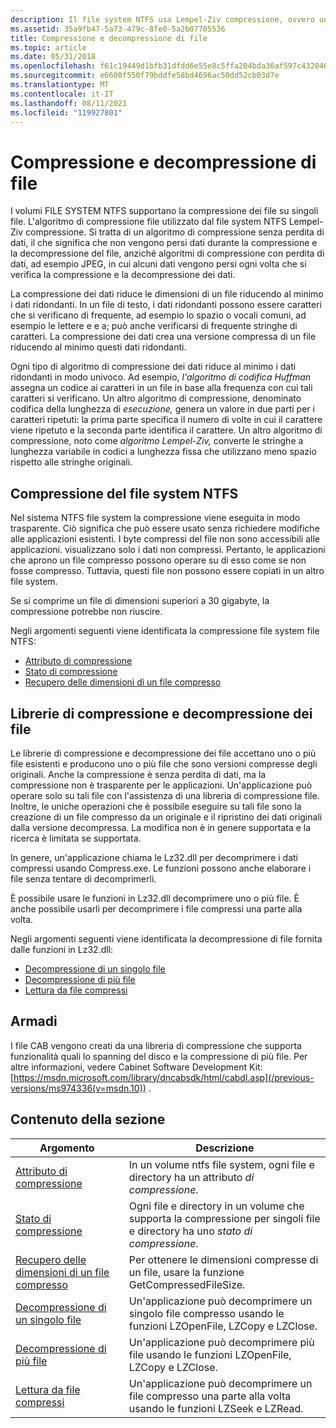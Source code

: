 ```yaml
---
description: Il file system NTFS usa Lempel-Ziv compressione, ovvero un algoritmo di compressione senza perdita di dati.
ms.assetid: 35a9fb47-5a73-479c-8fe0-5a2b07705536
title: Compressione e decompressione di file
ms.topic: article
ms.date: 05/31/2018
ms.openlocfilehash: f61c19449d1bfb31dfdd6e55e8c5ffa204bda36af597c43204693c55b13254e5
ms.sourcegitcommit: e6600f550f79bddfe58bd4696ac50dd52cb03d7e
ms.translationtype: MT
ms.contentlocale: it-IT
ms.lasthandoff: 08/11/2021
ms.locfileid: "119927801"
---
```

# <a name="file-compression-and-decompression"></a>Compressione e decompressione di file

I volumi FILE SYSTEM NTFS supportano la compressione dei file su singoli file. L'algoritmo di compressione file utilizzato dal file system NTFS Lempel-Ziv compressione. Si tratta  di un algoritmo di compressione senza perdita di dati, il che significa  che non vengono persi dati durante la compressione e la decompressione del file, anziché algoritmi di compressione con perdita di dati, ad esempio JPEG, in cui alcuni dati vengono persi ogni volta che si verifica la compressione e la decompressione dei dati.

La compressione dei dati riduce le dimensioni di un file riducendo al minimo i dati ridondanti. In un file di testo, i dati ridondanti possono essere caratteri che si verificano di frequente, ad esempio lo spazio o vocali comuni, ad esempio le lettere e e a; può anche verificarsi di frequente stringhe di caratteri. La compressione dei dati crea una versione compressa di un file riducendo al minimo questi dati ridondanti.

Ogni tipo di algoritmo di compressione dei dati riduce al minimo i dati ridondanti in modo univoco. Ad esempio, *l'algoritmo di codifica Huffman* assegna un codice ai caratteri in un file in base alla frequenza con cui tali caratteri si verificano. Un altro algoritmo di compressione, denominato codifica della lunghezza di *esecuzione,* genera un valore in due parti per i caratteri ripetuti: la prima parte specifica il numero di volte in cui il carattere viene ripetuto e la seconda parte identifica il carattere. Un altro algoritmo di compressione, noto come *algoritmo Lempel-Ziv,* converte le stringhe a lunghezza variabile in codici a lunghezza fissa che utilizzano meno spazio rispetto alle stringhe originali.

## <a name="the-ntfs-file-system-file-compression"></a>Compressione del file system NTFS

Nel sistema NTFS file system la compressione viene eseguita in modo trasparente. Ciò significa che può essere usato senza richiedere modifiche alle applicazioni esistenti. I byte compressi del file non sono accessibili alle applicazioni. visualizzano solo i dati non compressi. Pertanto, le applicazioni che aprono un file compresso possono operare su di esso come se non fosse compresso. Tuttavia, questi file non possono essere copiati in un altro file system.

Se si comprime un file di dimensioni superiori a 30 gigabyte, la compressione potrebbe non riuscire.

Negli argomenti seguenti viene identificata la compressione file system file NTFS:

-   [Attributo di compressione](compression-attribute.md)
-   [Stato di compressione](compression-state.md)
-   [Recupero delle dimensioni di un file compresso](obtaining-the-size-of-a-compressed-file.md)

## <a name="file-compression-and-decompression-libraries"></a>Librerie di compressione e decompressione dei file

Le librerie di compressione e decompressione dei file accettano uno o più file esistenti e producono uno o più file che sono versioni compresse degli originali. Anche la compressione è senza perdita di dati, ma la compressione non è trasparente per le applicazioni. Un'applicazione può operare solo su tali file con l'assistenza di una libreria di compressione file. Inoltre, le uniche operazioni che è possibile eseguire su tali file sono la creazione di un file compresso da un originale e il ripristino dei dati originali dalla versione decompressa. La modifica non è in genere supportata e la ricerca è limitata se supportata.

In genere, un'applicazione chiama le Lz32.dll per decomprimere i dati compressi usando Compress.exe. Le funzioni possono anche elaborare i file senza tentare di decomprimerli.

È possibile usare le funzioni in Lz32.dll decomprimere uno o più file. È anche possibile usarli per decomprimere i file compressi una parte alla volta.

Negli argomenti seguenti viene identificata la decompressione di file fornita dalle funzioni in Lz32.dll:

-   [Decompressione di un singolo file](decompressing-a-single-file.md)
-   [Decompressione di più file](decompressing-multiple-files.md)
-   [Lettura da file compressi](reading-from-compressed-files.md)

## <a name="cabinets"></a>Armadi

I file CAB vengono creati da una libreria di compressione che supporta funzionalità quali lo spanning del disco e la compressione di più file. Per altre informazioni, vedere Cabinet Software Development Kit: [https://msdn.microsoft.com/library/dncabsdk/html/cabdl.asp](/previous-versions/ms974336(v=msdn.10)) .

## <a name="in-this-section"></a>Contenuto della sezione



| Argomento                                                                                             | Descrizione                                                                                                                              |
|---------------------------------------------------------------------------------------------------|------------------------------------------------------------------------------------------------------------------------------------------|
| [Attributo di compressione](compression-attribute.md)<br/>                                     | In un volume ntfs file system, ogni file e directory ha un attributo *di compressione*.<br/>                                         |
| [Stato di compressione](compression-state.md)<br/>                                             | Ogni file e directory in un volume che supporta la compressione per singoli file e directory ha uno *stato di compressione*.<br/> |
| [Recupero delle dimensioni di un file compresso](obtaining-the-size-of-a-compressed-file.md)<br/> | Per ottenere le dimensioni compresse di un file, usare la funzione GetCompressedFileSize.<br/>                                               |
| [Decompressione di un singolo file](decompressing-a-single-file.md)<br/>                         | Un'applicazione può decomprimere un singolo file compresso usando le funzioni LZOpenFile, LZCopy e LZClose.<br/>                |
| [Decompressione di più file](decompressing-multiple-files.md)<br/>                       | Un'applicazione può decomprimere più file usando le funzioni LZOpenFile, LZCopy e LZClose.<br/>                          |
| [Lettura da file compressi](reading-from-compressed-files.md)<br/>                     | Un'applicazione può decomprimere un file compresso una parte alla volta usando le funzioni LZSeek e LZRead.<br/>                 |



 

 

